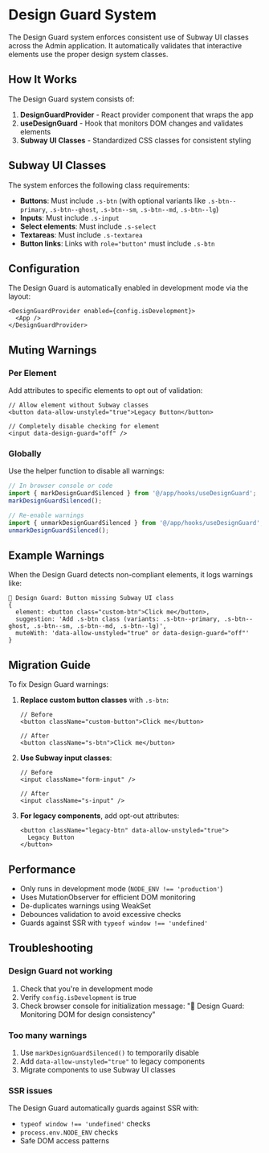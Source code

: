 # Design Guard System

The Design Guard system enforces consistent use of Subway UI classes across the Admin application. It automatically validates that interactive elements use the proper design system classes.

## How It Works

The Design Guard system consists of:

1. **DesignGuardProvider** - React provider component that wraps the app
2. **useDesignGuard** - Hook that monitors DOM changes and validates elements
3. **Subway UI Classes** - Standardized CSS classes for consistent styling

## Subway UI Classes

The system enforces the following class requirements:

- **Buttons**: Must include `.s-btn` (with optional variants like `.s-btn--primary`, `.s-btn--ghost`, `.s-btn--sm`, `.s-btn--md`, `.s-btn--lg`)
- **Inputs**: Must include `.s-input`
- **Select elements**: Must include `.s-select`
- **Textareas**: Must include `.s-textarea`
- **Button links**: Links with `role="button"` must include `.s-btn`

## Configuration

The Design Guard is automatically enabled in development mode via the layout:

```tsx
<DesignGuardProvider enabled={config.isDevelopment}>
  <App />
</DesignGuardProvider>
```

## Muting Warnings

### Per Element

Add attributes to specific elements to opt out of validation:

```tsx
// Allow element without Subway classes
<button data-allow-unstyled="true">Legacy Button</button>

// Completely disable checking for element
<input data-design-guard="off" />
```

### Globally

Use the helper function to disable all warnings:

```javascript
// In browser console or code
import { markDesignGuardSilenced } from '@/app/hooks/useDesignGuard';
markDesignGuardSilenced();

// Re-enable warnings
import { unmarkDesignGuardSilenced } from '@/app/hooks/useDesignGuard';
unmarkDesignGuardSilenced();
```

## Example Warnings

When the Design Guard detects non-compliant elements, it logs warnings like:

```
🎨 Design Guard: Button missing Subway UI class
{
  element: <button class="custom-btn">Click me</button>,
  suggestion: 'Add .s-btn class (variants: .s-btn--primary, .s-btn--ghost, .s-btn--sm, .s-btn--md, .s-btn--lg)',
  muteWith: 'data-allow-unstyled="true" or data-design-guard="off"'
}
```

## Migration Guide

To fix Design Guard warnings:

1. **Replace custom button classes** with `.s-btn`:
   ```tsx
   // Before
   <button className="custom-button">Click me</button>
   
   // After
   <button className="s-btn">Click me</button>
   ```

2. **Use Subway input classes**:
   ```tsx
   // Before
   <input className="form-input" />
   
   // After
   <input className="s-input" />
   ```

3. **For legacy components**, add opt-out attributes:
   ```tsx
   <button className="legacy-btn" data-allow-unstyled="true">
     Legacy Button
   </button>
   ```

## Performance

- Only runs in development mode (`NODE_ENV !== 'production'`)
- Uses MutationObserver for efficient DOM monitoring
- De-duplicates warnings using WeakSet
- Debounces validation to avoid excessive checks
- Guards against SSR with `typeof window !== 'undefined'`

## Troubleshooting

### Design Guard not working

1. Check that you're in development mode
2. Verify `config.isDevelopment` is true
3. Check browser console for initialization message: "🎨 Design Guard: Monitoring DOM for design consistency"

### Too many warnings

1. Use `markDesignGuardSilenced()` to temporarily disable
2. Add `data-allow-unstyled="true"` to legacy components
3. Migrate components to use Subway UI classes

### SSR issues

The Design Guard automatically guards against SSR with:
- `typeof window !== 'undefined'` checks
- `process.env.NODE_ENV` checks
- Safe DOM access patterns